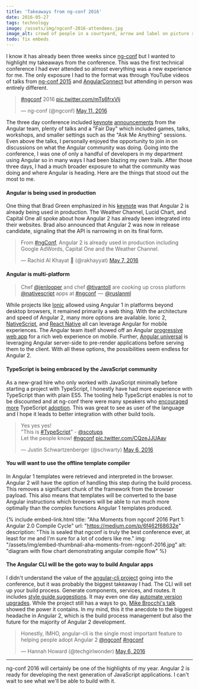 ```yaml
---
title: 'Takeaways from ng-conf 2016'
date: 2016-05-27
tags: technology
image: /assets/img/ngconf-2016-attendees.jpg
image_alt: crowd of people in a courtyard, arrow and label on picture saying 'that's me'
todo: fix embeds
---
```


I know it has already been three weeks since [ng-conf](https://www.ng-conf.org/#/) but I wanted to highlight my takeaways from the conference. This
was the first technical conference I had ever attended so almost everything
was a new experience for me. The only exposure I had to the format was through
YouTube videos of talks from [ng-conf 2015](https://www.youtube.com/playlist?list=PLOETEcp3DkCoNnlhE-7fovYvqwVPrRiY7) and
[AngularConnect](https://www.youtube.com/channel/UCzrskTiT_ObAk3xBkVxMz5g/feed)
but attending in person was entirely different.

<blockquote class="twitter-tweet"><p lang="und" dir="ltr"><a href="https://twitter.com/hashtag/ngconf?src=hash&amp;ref_src=twsrc%5Etfw">#ngconf</a> 2016 <a href="https://t.co/mTs6frxVlj">pic.twitter.com/mTs6frxVlj</a></p>&mdash; ng-conf (@ngconf) <a href="https://twitter.com/ngconf/status/730225043750322176?ref_src=twsrc%5Etfw">May 11, 2016</a></blockquote>

The three day conference included
[keynote](https://www.youtube.com/watch?v=gdlpE9vPQFs)
[announcements](https://youtu.be/bSssb9AmiJU?t=25m22s) from the Angular team,
plenty of talks and a "Fair Day" which included games, talks, workshops, and
smaller settings such as the "Ask Me Anything" sessions. Even above the talks,
I personally enjoyed the opportunity to join in on discussions on what the
Angular community was doing. Going into the conference, I was one of only a
handful of developers in my department using Angular so in many ways I had
been blazing my own trails. After those three days, I had a much broader
exposure to what the community was doing and where Angular is heading. Here
are the things that stood out the most to me.

#### Angular is being used in production

One thing that Brad Green emphasized in his
[keynote](https://www.youtube.com/watch?v=gdlpE9vPQFs) was that Angular 2 is
already being used in production. The Weather Channel, Lucid Chart, and
Capital One all spoke about how Angular 2 has already been integrated into
their websites. Brad also announced that Angular 2 was now in release
candidate, signaling that the API is narrowing in on its final form.

<blockquote class="twitter-tweet"><p lang="en" dir="ltr">From <a href="https://twitter.com/hashtag/ngConf?src=hash&amp;ref_src=twsrc%5Etfw">#ngConf</a>, Angular 2 is already used in production including Google AdWords, Capital One and the Weather Channel.</p>&mdash; Rachid Al Khayat 🍕 (@rakhayyat) <a href="https://twitter.com/rakhayyat/status/729032357462806528?ref_src=twsrc%5Etfw">May 7, 2016</a></blockquote>

#### Angular is multi-platform

> Chef [@jenlooper](https://twitter.com/jenlooper) and chef [@tjvantoll](https://twitter.com/tjvantoll) are cooking up cross platform [@nativescript](https://twitter.com/nativescript) apps at [#ngconf](https://twitter.com/hashtag/ngconf)
>  —  [@ruslanml](https://twitter.com/ruslanml/status/727997662687944705)

While projects like [Ionic](http://ionicframework.com/) allowed using Angular
1 in platforms beyond desktop browsers, it remained primarily a web thing.
With the architecture and speed of Angular 2, many more options are available.
Ionic 2, [NativeScript](https://www.youtube.com/watch?v=R3nyG2xtzeQ), and
[React Native](https://www.youtube.com/watch?v=yDbaihb1eIs) all can leverage
Angular for mobile experiences. The Angular team itself showed off an Angular
[progressive web app](https://www.youtube.com/watch?v=wLWVASD0dvU) for a rich
web experience on mobile. Further, [Angular
universal](https://www.youtube.com/watch?v=TCj_oC3m6_U) is leveraging Angular
server-side to pre-render applications before serving them to the client. With
all these options, the possibilities seem endless for Angular 2.

#### TypeScript is being embraced by the JavaScript community

As a new-grad hire who only worked with JavaScript minimally before starting a
project with TypeScript, I honestly have had more experience with TypeScript
than with plain ES5. The tooling help TypeScript enables is not to be
discounted and at ng-conf there were many speakers who
[encouraged](https://www.youtube.com/watch?v=e3djIqAGqZo)
[more](https://www.youtube.com/watch?v=dzPjBWLdGz0) TypeScript
[adoption](https://youtu.be/GE5gZX6V6Zs). This was great to see as user of the
language and I hope it leads to better integration with other build tools.

<blockquote class="twitter-tweet"><p lang="en" dir="ltr">Yes yes yes! <br>&quot;This is <a href="https://twitter.com/hashtag/TypeScript?src=hash&amp;ref_src=twsrc%5Etfw">#TypeScript</a>&quot; - <a href="https://twitter.com/scotups?ref_src=twsrc%5Etfw">@scotups</a> <br>Let the people know! <a href="https://twitter.com/hashtag/ngconf?src=hash&amp;ref_src=twsrc%5Etfw">#ngconf</a> <a href="https://t.co/CQzeJJUAay">pic.twitter.com/CQzeJJUAay</a></p>&mdash; Justin Schwartzenberger (@schwarty) <a href="https://twitter.com/schwarty/status/728637802951245825?ref_src=twsrc%5Etfw">May 6, 2016</a></blockquote>

#### You will want to use the offline template compiler

In Angular 1 templates were retrieved and interpreted in the browser. Angular
2 will have the option of handling this step during the build process. This
removes a significant chunk of the framework from the browser payload. This
also means that templates will be converted to the base Angular instructions
which browsers will be able to run much more optimally than the complex
functions Angular 1 templates produced.

{% include embed-link.html
    title: "Aha Moments from ngconf 2016 Part 1: Angular 2.0 Compile Cycle"
    url: "https://medium.com/p/6f462f68632e"
    description: "This is sealed that ngconf is truly the best conference ever, at least for me and I'm sure for a lot of coders like me."
    img: "/assets/img/embed-thumbnail-aha-moments-from-ngconf-2016.jpg"
    alt: "diagram with flow chart demonstrating angular compile flow"
%}

#### The Angular CLI will be the goto way to build Angular apps

I didn't understand the value of the [angular-cli
project](https://cli.angular.io/) going into the conference, but it was
probably the biggest takeaway I had. The CLI will set up your build process.
Generate components, services, and routes. It includes [style guide
suggestions](https://www.youtube.com/watch?v=bci-Z6nURgE). It may even one day
[automate version upgrades](https://youtu.be/bSssb9AmiJU?t=58m3s). While the
project still has a ways to go, [Mike Brocchi's
talk](https://www.youtube.com/watch?v=wHZe6gGI5RY) showed the power it
contains. In my mind, this it the anecdote to the biggest headache in Angular
2, which is the build process management but also the future for the majority
of Angular 2 development.

<blockquote class="twitter-tweet"><p lang="en" dir="ltr">Honestly, IMHO, angular-cli is the single most important feature to helping people adopt Angular 2 <a href="https://twitter.com/ngconf?ref_src=twsrc%5Etfw">@ngconf</a> <a href="https://twitter.com/hashtag/ngconf?src=hash&amp;ref_src=twsrc%5Etfw">#ngconf</a></p>&mdash; Hannah Howard (@techgirlwonder) <a href="https://twitter.com/techgirlwonder/status/728633226923663360?ref_src=twsrc%5Etfw">May 6, 2016</a></blockquote>

---

ng-conf 2016 will certainly be one of the highlights of my year. Angular 2 is
ready for developing the next generation of JavaScript applications. I can't
wait to see what we'll be able to build with it.

<script async src="https://platform.twitter.com/widgets.js" charset="utf-8"></script>
